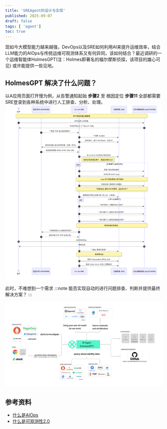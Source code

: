 ```yaml
---
title: 'SREAgent的设计与实现'
published: 2025-09-07
draft: false
tags: [ 'agent']
toc: true
---
```



现如今大模型能力越来越强，DevOps以及SRE如何利用AI来提升运维效率，结合LLM能力的AIOps与传统运维可观测体系又有何异同，该如何结合？最近调研的一个运维智能体HolmesGPT(注：Holmes即著名的福尔摩斯侦探，该项目的雄心可见) 或许能提供一些见地。

## HolmesGPT 解决了什么问题？

以A应用页面打开慢为例，从告警通知起始 **步骤2** 至 根因定位 **步骤11** 全部都需要SRE登录到各种系统中进行人工排查、分析、处理。
![SRE故障处理时序.png](./SRE故障处理时序.png)

此时，不难想到一个需求
:::note
能否实现自动的进行问题排查、判断并提供最终解决方案？
:::




![holmesgpt](./holmesgpt.png)





## 参考资料

* [什么是AIOps](https://info.support.huawei.com/info-finder/encyclopedia/zh/AIOps.html)
* [什么是可观测性2.0](https://greptime.cn/blogs/2025-04-24-observability2.0-greptimedb.html)